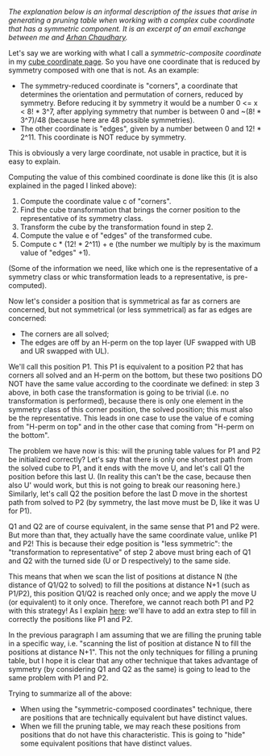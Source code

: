 *The explanation below is an informal description of the issues that arise
in generating a pruning table when working with a complex cube coordinate
that has a symmetric component. It is an excerpt of an email exchange
between me and [Arhan Chaudhary](https://github.com/ArhanChaudhary).*

Let's say we are working with what I call a
*symmetric-composite coordinate* in my
[cube coordinate page](https://sebastiano.tronto.net/speedcubing/coordinates).
So you have one coordinate that is reduced by symmetry composed with
one that is not. As an example:

* The symmetry-reduced coordinate is "corners", a coordinate that
  determines the orientation and permutation of corners, reduced by
  symmetry. Before reducing it by symmetry it would be a number
  0 <= x < 8! * 3^7, after applying symmetry that number is between 0
  and ~(8! * 3^7)/48 (because here are 48 possible symmetries).
* The other coordinate is "edges", given by a number between 0 and
  12! * 2^11. This coordinate is NOT reduce by symmetry.

This is obviously a very large coordinate, not usable in practice,
but it is easy to explain.

Computing the value of this combined coordinate is done like this
(it is also explained in the paged I linked above):

1. Compute the coordinate value c of "corners".
2. Find the cube transformation that brings the corner position to the
   representative of its symmetry class.
3. Transform the cube by the transformation found in step 2.
4. Compute the value e of "edges" of the transformed cube.
5. Compute c * (12! * 2^11) + e (the number we multiply by is the
   maximum value of "edges" +1).

(Some of the information we need, like which one is the representative
of a symmetry class or whic transformation leads to a representative,
is pre-computed).

Now let's consider a position that is symmetrical as far as corners
are concerned, but not symmetrical (or less symmetrical) as far as
edges are concerned:

* The corners are all solved;
* The edges are off by an H-perm on the top layer (UF swapped with UB and
  UR swapped with UL).

We'll call this position P1. This P1 is equivalent to a position P2
that has corners all solved and an H-perm on the bottom, but these two
positions DO NOT have the same value according to the coordinate we
defined: in step 3 above, in both case the transformation is going to
be trivial (i.e. no transformation is performed), because there is only
one element in the symmetry class of this corner position, the solved
position; this must also be the representative. This leads in one case
to use the value of e coming from "H-perm on top" and in the other case
that coming from "H-perm on the bottom".

The problem we have now is this: will the pruning table values for
P1 and P2 be initialized correctly?  Let's say that there is only one
shortest path from the solved cube to P1, and it ends with the move U,
and let's call Q1 the position before this last U. (In reality this can't
be the case, because then also U' would work, but this is not going to
break our reasoning here.) Similarly, let's call Q2 the position before
the last D move in the shortest path from solved to P2 (by symmetry,
the last move must be D, like it was U for P1).

Q1 and Q2 are of course equivalent, in the same sense that P1 and P2
were. But more than that, they actually have the same coordinate value,
unlike P1 and P2! This is because their edge position is "less symmetric":
the "transformation to representative" of step 2 above must bring each
of Q1 and Q2 with the turned side (U or D respectively) to the same side.

This means that when we scan the list of positions at distance N
(the distance of Q1/Q2 to solved) to fill the positions at distance
N+1 (such as P1/P2), this position Q1/Q2 is reached only once; and
we apply the move U (or equivalent) to it only once. Therefore, we
cannot reach both P1 and P2 with this strategy! As I explain
[here](https://sebastiano.tronto.net/speedcubing/coordinates/#pruning-tables):
we'll have to add an extra step to fill in correctly the positions like
P1 and P2.

In the previous paragraph I am assuming that we are filling the pruning
table in a specific way, i.e. "scanning the list of position at distance N
to fill the positions at distance N+1". This not the only techniques for
filling a pruning table, but I hope it is clear that any other technique
that takes advantage of symmetry (by considering Q1 and Q2 as the same)
is going to lead to the same problem with P1 and P2.

Trying to summarize all of the above:

* When using the "symmetric-composed coordinates" technique, there are
  positions that are technically equivalent but have distinct values.
* When we fill the pruning table, we may reach these positions from
  positions that do not have this characteristic. This is going to "hide"
  some equivalent positions that have distinct values.
